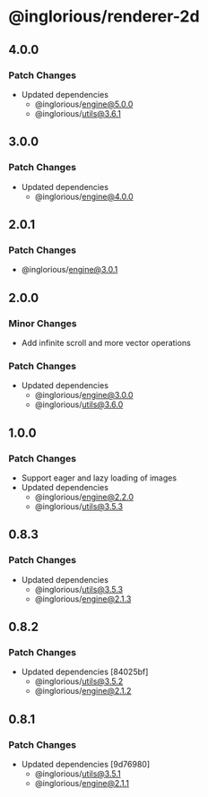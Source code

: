 # @inglorious/renderer-2d

## 4.0.0

### Patch Changes

- Updated dependencies
  - @inglorious/engine@5.0.0
  - @inglorious/utils@3.6.1

## 3.0.0

### Patch Changes

- Updated dependencies
  - @inglorious/engine@4.0.0

## 2.0.1

### Patch Changes

- @inglorious/engine@3.0.1

## 2.0.0

### Minor Changes

- Add infinite scroll and more vector operations

### Patch Changes

- Updated dependencies
  - @inglorious/engine@3.0.0
  - @inglorious/utils@3.6.0

## 1.0.0

### Patch Changes

- Support eager and lazy loading of images
- Updated dependencies
  - @inglorious/engine@2.2.0
  - @inglorious/utils@3.5.3

## 0.8.3

### Patch Changes

- Updated dependencies
  - @inglorious/utils@3.5.3
  - @inglorious/engine@2.1.3

## 0.8.2

### Patch Changes

- Updated dependencies [84025bf]
  - @inglorious/utils@3.5.2
  - @inglorious/engine@2.1.2

## 0.8.1

### Patch Changes

- Updated dependencies [9d76980]
  - @inglorious/utils@3.5.1
  - @inglorious/engine@2.1.1
